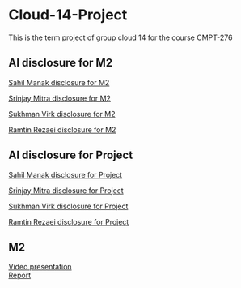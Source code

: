 # Cloud-14-Project
This is the term project of group cloud 14 for the course CMPT-276 

## AI disclosure for M2
[Sahil Manak disclosure for M2](./AI_Decleration/M2_AI_Declaration_Sahil_Manak_301465247.pdf)

[Srinjay Mitra disclosure for M2](./AI_Decleration/M2_AI_Declaration_Srinjay_Mitra_301582986.pdf)

[Sukhman Virk disclosure for M2](./AI_Decleration/M2_AI_Declaration_Sukhman_Vrik_301468282.pdf)

[Ramtin Rezaei disclosure for M2](./AI_Decleration/M2_AI_Declaration_Ramtin_Rezaei_301582747.pdf)

## AI disclosure for Project

[Sahil Manak disclosure for Project](./AI_Decleration/FP_AI_Declaration_Sahil_Manak_301465247.pdf)

[Srinjay Mitra disclosure for Project](./AI_Decleration/FP_AI_Declaration_Srinjay_Mitra_301582986.pdf)

[Sukhman Virk disclosure for Project](./AI_Decleration/FP_AI_Declaration_Sukhman%20Virk_301468282.pdf)

[Ramtin Rezaei disclosure for Project](./AI_Decleration/FP_AI_Declaration_Ramtin_Rezaei_301582747.pdf)

## M2

[Video presentation](https://drive.google.com/file/d/1lMbZWj4EuPBpiQFkkOgGeo_D1UmjFqsI/view?usp=sharing)
</br>
[Report]()


